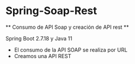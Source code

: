 # Spring-Soap-Rest
** Consumo de API Soap y creación de API rest **

Spring Boot 2.7.18 y Java 11

* El consumo de la API SOAP se realiza por URL
* Creamos una API REST 
